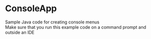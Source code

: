 # ConsoleApp
Sample Java code for creating console menus <br />
Make sure that you run this example code on a command prompt and outside an IDE
